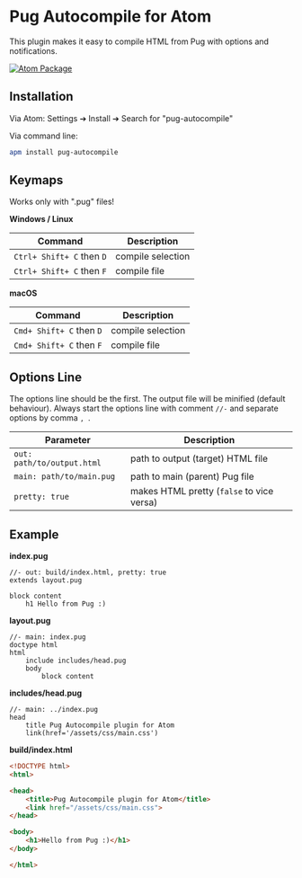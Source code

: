 
# Pug Autocompile for Atom

This plugin makes it easy to compile HTML from Pug with options and notifications.

[![Atom Package](https://img.shields.io/apm/dm/pug-autocompile.svg?style=flat-square)](https://atom.io/packages/pug-autocompile)

## Installation

Via Atom: Settings ➔ Install ➔ Search for "pug-autocompile"

Via command line:

```sh
apm install pug-autocompile
```

## Keymaps

Works only with ".pug" files!

**Windows / Linux**

| Command | Description |
| --- | --- |
| `Ctrl+ Shift+ C` then `D` | compile selection |
| `Ctrl+ Shift+ C` then `F` | compile file |

**macOS**

| Command | Description |
| --- | --- |
| `Cmd+ Shift+ C` then `D` | compile selection |
| `Cmd+ Shift+ C` then `F` | compile file |

## Options Line

The options line should be the first. The output file will be minified (default behaviour). Always start the options line with comment `//-` and separate options by comma `, `.

| Parameter | Description |
| --- | --- |
| `out: path/to/output.html` | path to output (target) HTML file |
| `main: path/to/main.pug` | path to main (parent) Pug file |
| `pretty: true` | makes HTML pretty (`false` to vice versa) |

## Example

**index.pug**

```pug
//- out: build/index.html, pretty: true
extends layout.pug

block content
    h1 Hello from Pug :)
```

**layout.pug**

```pug
//- main: index.pug
doctype html
html
    include includes/head.pug
    body
        block content
```

**includes/head.pug**

```pug
//- main: ../index.pug
head
    title Pug Autocompile plugin for Atom
    link(href='/assets/css/main.css')
```

**build/index.html**

```html
<!DOCTYPE html>
<html>

<head>
    <title>Pug Autocompile plugin for Atom</title>
    <link href="/assets/css/main.css">
</head>

<body>
    <h1>Hello from Pug :)</h1>
</body>

</html>
```
